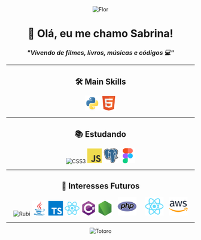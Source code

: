 <div align="center">
<img src="https://i.pinimg.com/originals/57/4a/75/574a754d7e233561ed8e43e3bb2cfce7.gif" width="537" height="273" alt="Flor">  

<div align="center">
  
# 👋 Olá, eu me chamo Sabrina! 

### *"Vivendo de filmes, livros, músicas e códigos 💻"*

---

## **🛠 Main Skills**  
<img src="https://raw.githubusercontent.com/devicons/devicon/master/icons/python/python-original.svg" width="40" height="40" alt="Python">  
<img src="https://raw.githubusercontent.com/devicons/devicon/master/icons/html5/html5-original.svg" width="40" height="40" alt="HTML">      

---

## **📚 Estudando**
<img src="https://devicon-website.vercel.app/api/css3/original.svg" width="40" height="40" alt="CSS3">
<img src="https://raw.githubusercontent.com/devicons/devicon/master/icons/javascript/javascript-original.svg" width="40" height="40" alt="JavaScript">  
<img src="https://raw.githubusercontent.com/devicons/devicon/master/icons/postgresql/postgresql-original.svg" width="40" height="40" alt="PostgreSQL">  
<img src="https://raw.githubusercontent.com/devicons/devicon/master/icons/figma/figma-original.svg" width="40" height="40" alt="Figma">    

---

## **🚀 Interesses Futuros**
<img src="https://devicon-website.vercel.app/api/ruby/original.svg" width="40" height="40" alt="Rubi">
<img src="https://raw.githubusercontent.com/devicons/devicon/master/icons/java/java-original.svg" width="40" height="40" alt="Java">
<img src="https://raw.githubusercontent.com/devicons/devicon/master/icons/typescript/typescript-original.svg" width="40" height="40" alt="TypeScript">  
<img src="https://raw.githubusercontent.com/devicons/devicon/master/icons/react/react-original.svg" width="40" height="40" alt="React">  
<img src="https://raw.githubusercontent.com/devicons/devicon/master/icons/csharp/csharp-original.svg" width="40" height="40" alt="C#">  
<img src="https://raw.githubusercontent.com/devicons/devicon/master/icons/nodejs/nodejs-original.svg" width="40" height="40" alt="Node.js"> 
<img src="https://raw.githubusercontent.com/devicons/devicon/master/icons/php/php-original.svg" width="50" alt="PHP" title="PHP" style="margin: 0 10px;"/>
<img src="https://raw.githubusercontent.com/devicons/devicon/master/icons/react/react-original.svg" width="50" alt="React Native" title="React Native" style="margin: 0 10px;"/>
<img src="https://raw.githubusercontent.com/devicons/devicon/master/icons/amazonwebservices/amazonwebservices-original-wordmark.svg" width="50" alt="AWS">

--- 
<div align="center">
<img src="https://24.media.tumblr.com/34890facd6def1b3e9f7a6771068020b/tumblr_mkkdo2Gw7d1rfjowdo1_500.gif" width="500" height="500" alt="Totoro"> 

</div>
